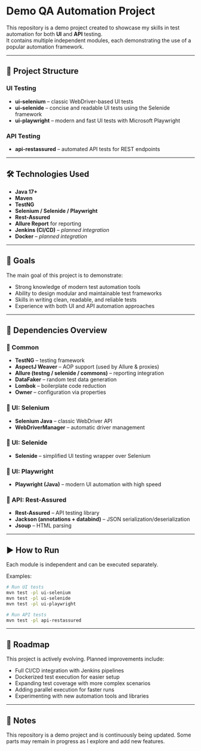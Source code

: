 # Demo QA Automation Project

This repository is a demo project created to showcase my skills in test automation for both **UI** and **API** testing.  
It contains multiple independent modules, each demonstrating the use of a popular automation framework.

---

## 📂 Project Structure

### UI Testing
- **ui-selenium** – classic WebDriver-based UI tests
- **ui-selenide** – concise and readable UI tests using the Selenide framework
- **ui-playwright** – modern and fast UI tests with Microsoft Playwright

### API Testing
- **api-restassured** – automated API tests for REST endpoints

---

## 🛠️ Technologies Used

- **Java 17+**
- **Maven**
- **TestNG**
- **Selenium / Selenide / Playwright**
- **Rest-Assured**
- **Allure Report** for reporting
- **Jenkins (CI/CD)** – *planned integration*
- **Docker** – *planned integration*

---

## 🎯 Goals

The main goal of this project is to demonstrate:
- Strong knowledge of modern test automation tools
- Ability to design modular and maintainable test frameworks
- Skills in writing clean, readable, and reliable tests
- Experience with both UI and API automation approaches

---

## 🧩 Dependencies Overview

### 🔹 Common
- **TestNG** – testing framework
- **AspectJ Weaver** – AOP support (used by Allure & proxies)
- **Allure (testng / selenide / commons)** – reporting integration
- **DataFaker** – random test data generation
- **Lombok** – boilerplate code reduction
- **Owner** – configuration via properties

### 🔹 UI: Selenium
- **Selenium Java** – classic WebDriver API
- **WebDriverManager** – automatic driver management

### 🔹 UI: Selenide
- **Selenide** – simplified UI testing wrapper over Selenium

### 🔹 UI: Playwright
- **Playwright (Java)** – modern UI automation with high speed

### 🔹 API: Rest-Assured
- **Rest-Assured** – API testing library
- **Jackson (annotations + databind)** – JSON serialization/deserialization
- **Jsoup** – HTML parsing

---


## ▶️ How to Run

Each module is independent and can be executed separately.

Examples:

```bash
# Run UI tests
mvn test -pl ui-selenium
mvn test -pl ui-selenide
mvn test -pl ui-playwright

# Run API tests
mvn test -pl api-restassured
```

---

## 🚀 Roadmap

This project is actively evolving. Planned improvements include:

- Full CI/CD integration with Jenkins pipelines
- Dockerized test execution for easier setup
- Expanding test coverage with more complex scenarios
- Adding parallel execution for faster runs
- Experimenting with new automation tools and libraries

---

## 📌 Notes

This repository is a demo project and is continuously being updated.
Some parts may remain in progress as I explore and add new features.